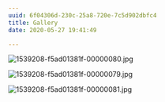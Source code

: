 ```yaml
---
uuid: 6f04306d-230c-25a8-720e-7c5d902dbfc4
title: Gallery
date: 2020-05-27 19:41:49

---
```


<meta http-equiv="Content-Security-Policy" content="upgrade-insecure-requests">

![1539208-f5ad01381f-00000080.jpg](https://i.loli.net/2020/05/27/4yaE1JhTNOqF9Sf.jpg)

![1539208-f5ad01381f-00000079.jpg](https://i.loli.net/2020/05/27/Ac1FTqjCJubyIYg.jpg)

![1539208-f5ad01381f-00000081.jpg](https://i.loli.net/2020/05/27/bT4EBOzy8pkeZ2g.jpg)

